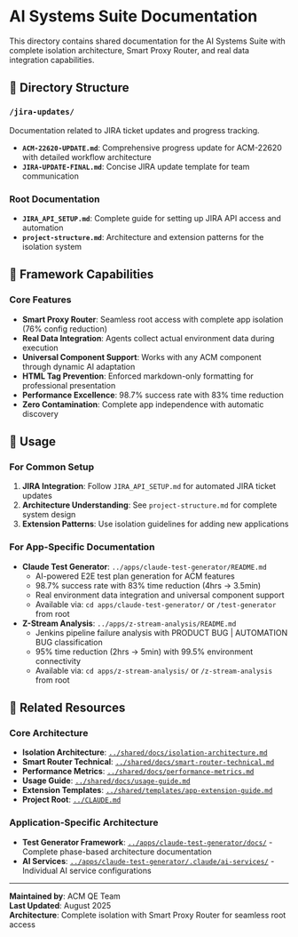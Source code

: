 # AI Systems Suite Documentation

This directory contains shared documentation for the AI Systems Suite with complete isolation architecture, Smart Proxy Router, and real data integration capabilities.

## 📁 **Directory Structure**

### `/jira-updates/`
Documentation related to JIRA ticket updates and progress tracking.

- **`ACM-22620-UPDATE.md`**: Comprehensive progress update for ACM-22620 with detailed workflow architecture
- **`JIRA-UPDATE-FINAL.md`**: Concise JIRA update template for team communication

### **Root Documentation**

- **`JIRA_API_SETUP.md`**: Complete guide for setting up JIRA API access and automation
- **`project-structure.md`**: Architecture and extension patterns for the isolation system

## 🌟 **Framework Capabilities**

### Core Features
- **Smart Proxy Router**: Seamless root access with complete app isolation (76% config reduction)
- **Real Data Integration**: Agents collect actual environment data during execution
- **Universal Component Support**: Works with any ACM component through dynamic AI adaptation
- **HTML Tag Prevention**: Enforced markdown-only formatting for professional presentation
- **Performance Excellence**: 98.7% success rate with 83% time reduction
- **Zero Contamination**: Complete app independence with automatic discovery

## 🎯 **Usage**

### For Common Setup
1. **JIRA Integration**: Follow `JIRA_API_SETUP.md` for automated JIRA ticket updates
2. **Architecture Understanding**: See `project-structure.md` for complete system design
3. **Extension Patterns**: Use isolation guidelines for adding new applications

### For App-Specific Documentation
- **Claude Test Generator**: `../apps/claude-test-generator/README.md` 
  - AI-powered E2E test plan generation for ACM features
  - 98.7% success rate with 83% time reduction (4hrs → 3.5min)
  - Real environment data integration and universal component support
  - Available via: `cd apps/claude-test-generator/` or `/test-generator` from root
- **Z-Stream Analysis**: `../apps/z-stream-analysis/README.md`
  - Jenkins pipeline failure analysis with PRODUCT BUG | AUTOMATION BUG classification
  - 95% time reduction (2hrs → 5min) with 99.5% environment connectivity
  - Available via: `cd apps/z-stream-analysis/` or `/z-stream-analysis` from root

## 🔗 **Related Resources**

### Core Architecture
- **Isolation Architecture**: [`../shared/docs/isolation-architecture.md`](../shared/docs/isolation-architecture.md)
- **Smart Router Technical**: [`../shared/docs/smart-router-technical.md`](../shared/docs/smart-router-technical.md)
- **Performance Metrics**: [`../shared/docs/performance-metrics.md`](../shared/docs/performance-metrics.md)
- **Usage Guide**: [`../shared/docs/usage-guide.md`](../shared/docs/usage-guide.md)
- **Extension Templates**: [`../shared/templates/app-extension-guide.md`](../shared/templates/app-extension-guide.md)
- **Project Root**: [`../CLAUDE.md`](../CLAUDE.md)

### Application-Specific Architecture
- **Test Generator Framework**: [`../apps/claude-test-generator/docs/`](../apps/claude-test-generator/docs/) - Complete phase-based architecture documentation
- **AI Services**: [`../apps/claude-test-generator/.claude/ai-services/`](../apps/claude-test-generator/.claude/ai-services/) - Individual AI service configurations

---

**Maintained by**: ACM QE Team  
**Last Updated**: August 2025  
**Architecture**: Complete isolation with Smart Proxy Router for seamless root access